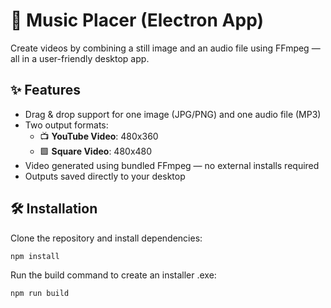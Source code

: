 # 🎥 Music Placer (Electron App)

Create videos by combining a still image and an audio file using FFmpeg — all in a user-friendly desktop app.

## ✨ Features

- Drag & drop support for one image (JPG/PNG) and one audio file (MP3)
- Two output formats:
    - 📺 **YouTube Video**: 480x360
    - 🟩 **Square Video**: 480x480
- Video generated using bundled FFmpeg — no external installs required
- Outputs saved directly to your desktop

## 🛠 Installation

Clone the repository and install dependencies:

```bash
npm install
```
Run the build command to create an installer .exe:

```bash
npm run build
```

